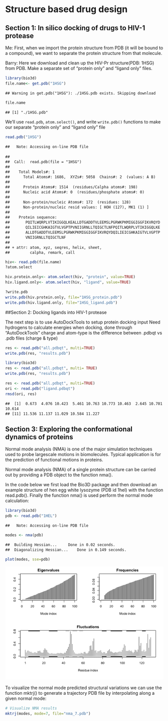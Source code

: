 Structure based drug design
================

## Section 1: In silico docking of drugs to HIV-1 protease

Me: First, when we import the protein structure from PDB (it will be
bound to a compound), we want to separate the protein structure from
that molecule.

Barry: Here we download and clean up the HIV-Pr structure(PDB: 1HSG)
from PDB. Make a separate set of “protein only” and “ligand only” files.

``` r
library(bio3d)
file.name<- get.pdb("1HSG")
```

    ## Warning in get.pdb("1HSG"): ./1HSG.pdb exists. Skipping download

``` r
file.name
```

    ## [1] "./1HSG.pdb"

We’ll use `read.pdb`, `atom.select()`, and write `write.pdb()` functions
to make our separate “protein only” and “ligand only” file

``` r
read.pdb("1HSG")
```

    ##   Note: Accessing on-line PDB file

    ## 
    ##  Call:  read.pdb(file = "1HSG")
    ## 
    ##    Total Models#: 1
    ##      Total Atoms#: 1686,  XYZs#: 5058  Chains#: 2  (values: A B)
    ## 
    ##      Protein Atoms#: 1514  (residues/Calpha atoms#: 198)
    ##      Nucleic acid Atoms#: 0  (residues/phosphate atoms#: 0)
    ## 
    ##      Non-protein/nucleic Atoms#: 172  (residues: 128)
    ##      Non-protein/nucleic resid values: [ HOH (127), MK1 (1) ]
    ## 
    ##    Protein sequence:
    ##       PQITLWQRPLVTIKIGGQLKEALLDTGADDTVLEEMSLPGRWKPKMIGGIGGFIKVRQYD
    ##       QILIEICGHKAIGTVLVGPTPVNIIGRNLLTQIGCTLNFPQITLWQRPLVTIKIGGQLKE
    ##       ALLDTGADDTVLEEMSLPGRWKPKMIGGIGGFIKVRQYDQILIEICGHKAIGTVLVGPTP
    ##       VNIIGRNLLTQIGCTLNF
    ## 
    ## + attr: atom, xyz, seqres, helix, sheet,
    ##         calpha, remark, call

``` r
hiv<- read.pdb(file.name)
?atom.select
```

``` r
hiv.protein.only<- atom.select(hiv, "protein", value=TRUE)
hiv.ligand.only<- atom.select(hiv, "ligand", value=TRUE)
```

``` r
?write.pdb
write.pdb(hiv.protein.only, file="1HSG_protein.pdb")
write.pdb(hiv.ligand.only, file="1HSG_ligand.pdb")
```

\#\#Section 2: Docking ligands into HIV-1 protease

The next step is to use AutoDockTools to setup protein docking input
Need hydrogens to calculate energies when docking, done through
“AutoDockTools” charge and atom-type is the difference between .pdbqt
vs .pdb files (charge & type)

``` r
res <- read.pdb("all.pdbqt", multi=TRUE)
write.pdb(res, "results.pdb")
```

``` r
library(bio3d)
res <- read.pdb("all.pdbqt", multi= TRUE)
write.pdb(res, "results.pdb")
```

``` r
res <- read.pdb("all.pdbqt", multi=TRUE)
ori <- read.pdb("ligand.pdbqt")
rmsd(ori, res)
```

    ##  [1]  0.673  4.076 10.423  5.461 10.763 10.773 10.463  2.645 10.701 10.614
    ## [11] 11.536 11.137 11.029 10.584 11.227

## Section 3: Exploring the conformational dynamics of proteins

Normal mode analysis (NMA) is one of the major simulation techniques
used to probe largescale motions in biomolecules. Typical application is
for the prediction of functional motions in proteins.

Normal mode analysis (NMA) of a single protein structure can be carried
out by providing a PDB object to the function nma().

In the code below we first load the Bio3D package and then download an
example structure of hen egg white lysozyme (PDB id 1hel) with the
function read.pdb(). Finally the function nma() is used perform the
normal mode calculation:

``` r
library(bio3d)
pdb <- read.pdb("1HEL")
```

    ##   Note: Accessing on-line PDB file

``` r
modes <- nma(pdb)
```

    ##  Building Hessian...     Done in 0.02 seconds.
    ##  Diagonalizing Hessian...    Done in 0.149 seconds.

``` r
plot(modes, sse=pdb)
```

![](Lect13_files/figure-gfm/unnamed-chunk-8-1.png)<!-- -->

To visualize the normal mode predicted structural variations we can use
the function mktrj() to generate a trajectory PDB file by interpolating
along a given normal mode:

``` r
# Visualize NMA results
mktrj(modes, mode=7, file="nma_7.pdb")
```
